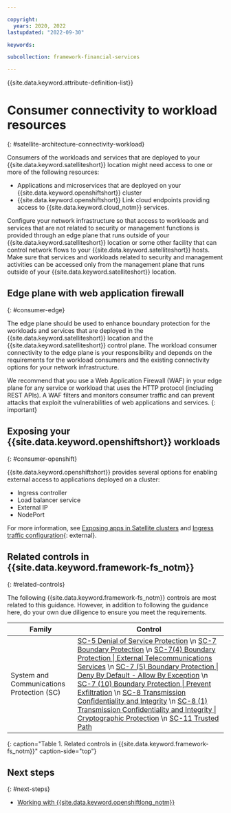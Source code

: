 ```yaml
---

copyright:
  years: 2020, 2022
lastupdated: "2022-09-30"

keywords: 

subcollection: framework-financial-services

---
```


{{site.data.keyword.attribute-definition-list}}

# Consumer connectivity to workload resources
{: #satellite-architecture-connectivity-workload}

Consumers of the workloads and services that are deployed to your {{site.data.keyword.satelliteshort}} location might need access to one or more of the following resources:

- Applications and microservices that are deployed on your {{site.data.keyword.openshiftshort}} cluster
- {{site.data.keyword.openshiftshort}} Link cloud endpoints providing access to {{site.data.keyword.cloud_notm}} services.



Configure your network infrastructure so that access to workloads and services that are not related to security or management functions is provided through an edge plane that runs outside of your {{site.data.keyword.satelliteshort}} location or some other facility that can control network flows to your {{site.data.keyword.satelliteshort}} hosts. Make sure that services and workloads related to security and management activities can be accessed only from the management plane that runs outside of your {{site.data.keyword.satelliteshort}} location.

## Edge plane with web application firewall
{: #consumer-edge}

The edge plane should be used to enhance boundary protection for the workloads and services that are deployed in the {{site.data.keyword.satelliteshort}} location and the {{site.data.keyword.satelliteshort}} control plane. The workload consumer connectivity to the edge plane is your responsibility and depends on the requirements for the workload consumers and the existing connectivity options for your network infrastructure.

We recommend that you use a Web Application Firewall (WAF) in your edge plane for any service or workload that uses the HTTP protocol (including REST APIs). A WAF filters and monitors consumer traffic and can prevent attacks that exploit the vulnerabilities of web applications and services.
{: important}

## Exposing your {{site.data.keyword.openshiftshort}} workloads
{: #consumer-openshift}

{{site.data.keyword.openshiftshort}} provides several options for enabling external access to applications deployed on a cluster:

- Ingress controller
- Load balancer service
- External IP
- NodePort

For more information, see [Exposing apps in Satellite clusters](/docs/openshift?topic=openshift-sat-expose-apps) and [Ingress traffic configuration](https://docs.openshift.com/container-platform/4.10/networking/configuring_ingress_cluster_traffic/overview-traffic.html){: external}.

## Related controls in {{site.data.keyword.framework-fs_notm}} 
{: #related-controls}

The following {{site.data.keyword.framework-fs_notm}} controls are most related to this guidance. However, in addition to following the guidance here, do your own due diligence to ensure you meet the requirements.

| Family              | Control                                           |
|---------------------|---------------------------------------------------|
| System and Communications Protection (SC)  | [SC-5 Denial of Service Protection](/docs/framework-financial-services-controls?topic=framework-financial-services-controls-sc-5) \n [SC-7 Boundary Protection](/docs/framework-financial-services-controls?topic=framework-financial-services-controls-sc-7) \n [SC-7(4) Boundary Protection &#124; External Telecommunications Services](/docs/framework-financial-services-controls?topic=framework-financial-services-controls-sc-7.4) \n [SC-7 (5) Boundary Protection &#124; Deny By Default - Allow By Exception](/docs/framework-financial-services-controls?topic=framework-financial-services-controls-sc-7.5) \n [SC-7 (10) Boundary Protection &#124; Prevent Exfiltration](/docs/framework-financial-services-controls?topic=framework-financial-services-controls-sc-7.10) \n [SC-8 Transmission Confidentiality and Integrity](/docs/framework-financial-services-controls?topic=framework-financial-services-controls-sc-8) \n [SC-8 (1) Transmission Confidentiality and Integrity &#124; Cryptographic Protection](/docs/framework-financial-services-controls?topic=framework-financial-services-controls-sc-8.1) \n [SC-11 Trusted Path](/docs/framework-financial-services-controls?topic=framework-financial-services-controls-sc-11)  |
{: caption="Table 1. Related controls in {{site.data.keyword.framework-fs_notm}}" caption-side="top"}

## Next steps
{: #next-steps}

- [Working with {{site.data.keyword.openshiftlong_notm}}](/docs/framework-financial-services?topic=framework-financial-services-shared-containers-openshift)
